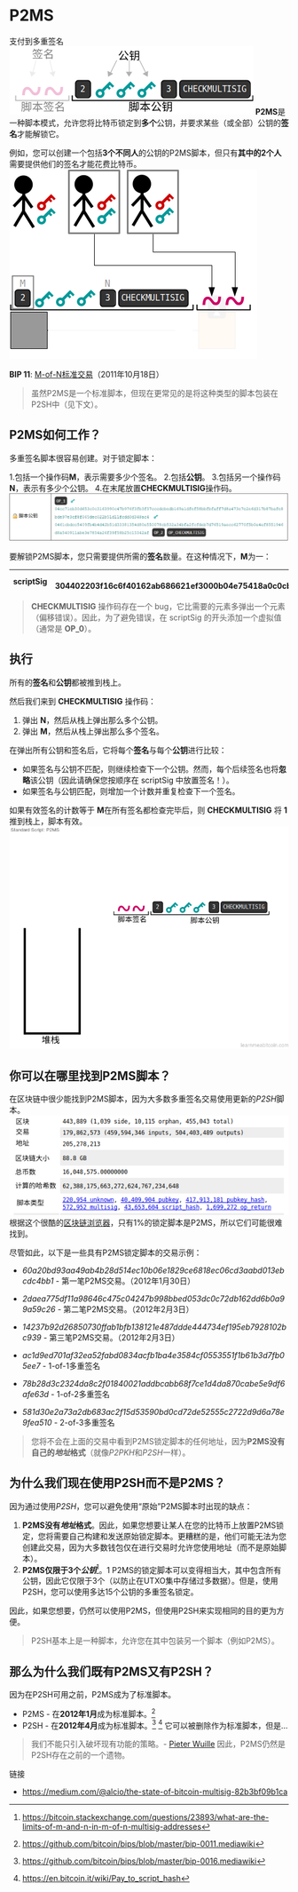 # P2MS
支付到多重签名
![P2MS-1.png](img/P2MS-1%20(1).png)
**P2MS**是一种脚本模式，允许您将比特币锁定到**多个**公钥，并要求某些（或全部）公钥的**签名**才能解锁它。

例如，您可以创建一个包括**3个不同人**的公钥的P2MS脚本，但只有**其中的2个人**需要提供他们的签名才能花费比特币。
![P2MS-2.png](img/P2MS-2%20(1).png)

**BIP 11**: [M-of-N标准交易](https://github.com/bitcoin/bips/blob/master/bip-0011.mediawiki)（2011年10月18日）

>虽然P2MS是一个标准脚本，但现在更常见的是将这种类型的脚本包装在P2SH中（见下文）。

## P2MS如何工作？
多重签名脚本很容易创建。对于锁定脚本：

1.包括一个操作码**M**，表示需要多少个签名。
2.包括**公钥**。
3.包括另一个操作码**N**，表示有多少个公钥。
4.在末尾放置**CHECKMULTISIG**操作码。
![P2MS-3.png](img/P2MS-3.png)

要解锁P2MS脚本，您只需要提供所需的**签名**数量。在这种情况下，**M**为一：

|scriptSig|OP_0 304402203f16c6f40162ab686621ef3000b04e75418a0c0cb2d8aebeac894ae360ac1e780220ddc15ecdfc3507ac48e1681a33eb60996631bf6bf5bc0a0682c4db743ce7ca2b01|
|---|---|

>**CHECKMULTISIG** 操作码存在一个 bug，它比需要的元素多弹出一个元素（偏移错误）。因此，为了避免错误，在 scriptSig 的开头添加一个虚拟值（通常是 **OP_0**）。

## 执行
所有的**签名**和**公钥**都被推到栈上。

然后我们来到 **CHECKMULTISIG** 操作码：

1. 弹出 **N**，然后从栈上弹出那么多个公钥。
2. 弹出 **M**，然后从栈上弹出那么多个签名。

在弹出所有公钥和签名后，它将每个**签名**与每个**公钥**进行比较：

* 如果签名与公钥不匹配，则继续检查下一个公钥。然而，每个后续签名也将**忽略**该公钥（因此请确保您按顺序在 scriptSig 中放置签名！）。
* 如果签名与公钥匹配，则增加一个计数并重复检查下一个签名。

如果有效签名的计数等于 **M**在所有签名都检查完毕后，则 **CHECKMULTISIG** 将 **1** 推到栈上，脚本有效。
![P2MS-4.gif](img/P2PMS-4%20(1).gif)

## 你可以在哪里找到P2MS脚本？
在区块链中很少能找到P2MS脚本，因为大多数多重签名交易使用更新的*P2SH*脚本。
![P2MS-5.png](img/P2MS-5%20(1).png)
根据这个很酷的[区块链浏览器](https://webbtc.com/stats)，只有1%的锁定脚本是P2MS，所以它们可能很难找到。

尽管如此，以下是一些具有P2MS锁定脚本的交易示例：

* *60a20bd93aa49ab4b28d514ec10b06e1829ce6818ec06cd3aabd013ebcdc4bb1* - 第一笔P2MS交易。（2012年1月30日）
* *2daea775df11a98646c475c04247b998bbed053dc0c72db162dd6b0a99a59c26* - 第二笔P2MS交易。（2012年2月3日）
* *14237b92d26850730ffab1bfb138121e487ddde444734ef195eb7928102bc939* - 第三笔P2MS交易。（2012年2月3日）

* *ac1d9ed701af32ea52fabd0834acfb1ba4e3584cf0553551f1b61b3d7fb05ee7* - 1-of-1多重签名
* *78b28d3c2324da8c2f01840021addbcabb68f7ce1d4da870cabe5e9df6afe63d* - 1-of-2多重签名
* *581d30e2a73a2db683ac2f15d53590bd0cd72de52555c2722d9d6a78e9fea510* - 2-of-3多重签名

>您将不会在上面的交易中看到P2MS锁定脚本的任何地址，因为**P2MS没有自己的*地址*格式**（就像*P2PKH*和*P2SH*一样）。

## 为什么我们现在使用P2SH而不是P2MS？

因为通过使用*P2SH*，您可以避免使用“原始”P2MS脚本时出现的缺点：

1. **P2MS没有*地址*格式**。因此，如果您想要让某人在您的比特币上放置P2MS锁定，您将需要自己构建和发送原始锁定脚本。更糟糕的是，他们可能无法为您创建此交易，因为大多数钱包仅在进行交易时允许您使用地址（而不是原始脚本）。
2. **P2MS仅限于3个*公钥***[^1]。1 P2MS的锁定脚本可以变得相当大，其中包含所有公钥，因此它仅限于3个（以防止在UTXO集中存储过多数据）。但是，使用P2SH，您可以使用多达15个公钥的多重签名锁定。
   
因此，如果您想要，仍然可以使用P2MS，但使用P2SH来实现相同的目的更为方便。

>P2SH基本上是一种脚本，允许您在其中包装另一个脚本（例如P2MS）。

## 那么为什么我们既有P2MS又有P2SH？

因为在P2SH可用之前，P2MS成为了标准脚本。

* P2MS - 在**2012年1月**成为标准脚本。[^2]
* P2SH - 在**2012年4月**成为标准脚本。[^3] [^4]
它可以被删除作为标准脚本，但是…

>我们不能只引入破坏现有功能的策略。- [Pieter Wuille](https://twitter.com/pwuille)
因此，P2MS仍然是P2SH存在之前的一个遗物。

链接
* https://medium.com/@alcio/the-state-of-bitcoin-multisig-82b3bf09b1ca

[^1]:https://bitcoin.stackexchange.com/questions/23893/what-are-the-limits-of-m-and-n-in-m-of-n-multisig-addresses
[^2]:https://github.com/bitcoin/bips/blob/master/bip-0011.mediawiki
[^3]:https://github.com/bitcoin/bips/blob/master/bip-0016.mediawiki
[^4]:https://en.bitcoin.it/wiki/Pay_to_script_hash